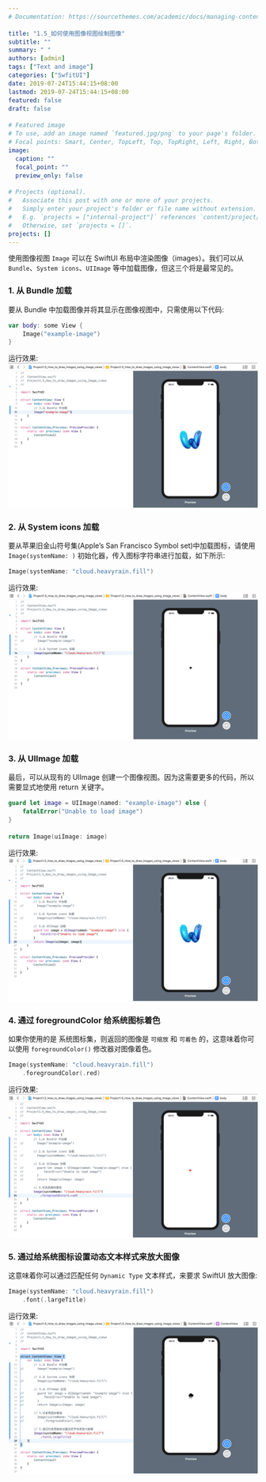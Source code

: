 ```yaml
---
# Documentation: https://sourcethemes.com/academic/docs/managing-content/

title: "1.5_如何使用图像视图绘制图像"
subtitle: ""
summary: " "
authors: [admin]
tags: ["Text and image"]
categories: ["SwfitUI"]
date: 2019-07-24T15:44:15+08:00
lastmod: 2019-07-24T15:44:15+08:00
featured: false
draft: false

# Featured image
# To use, add an image named `featured.jpg/png` to your page's folder.
# Focal points: Smart, Center, TopLeft, Top, TopRight, Left, Right, BottomLeft, Bottom, BottomRight.
image:
  caption: ""
  focal_point: ""
  preview_only: false

# Projects (optional).
#   Associate this post with one or more of your projects.
#   Simply enter your project's folder or file name without extension.
#   E.g. `projects = ["internal-project"]` references `content/project/deep-learning/index.md`.
#   Otherwise, set `projects = []`.
projects: []
---
```


使用图像视图 `Image` 可以在 SwiftUI 布局中渲染图像（images）。我们可以从 `Bundle`、`System icons`、`UIImage` 等中加载图像，但这三个将是最常见的。

### 1. 从 Bundle 加载
要从 Bundle 中加载图像并将其显示在图像视图中，只需使用以下代码:
```swift
var body: some View {
    Image("example-image")
}
```
运行效果:
![1.5_load_image_from_bundle.png](img/1.5_load_image_from_bundle.png "load image from buldle")

### 2. 从 System icons 加载
要从苹果旧金山符号集(Apple’s San Francisco Symbol set)中加载图标，请使用 `Image(systemName: )` 初始化器，传入图标字符串进行加载，如下所示:
```swift
Image(systemName: "cloud.heavyrain.fill")
```
运行效果:
![1.5_load_image_from_systemicon](img/1.5_load_image_from_systemicon.png "load image from system icons")

### 3. 从 UIImage 加载
最后，可以从现有的 UIImage 创建一个图像视图。因为这需要更多的代码，所以需要显式地使用 return 关键字。
```swift
guard let image = UIImage(named: "example-image") else {
    fatalError("Unable to load image")
}

return Image(uiImage: image)
```
运行效果:
![1.5_load_image_from_uiimage](img/1.5_load_image_from_uiimage.png "load image from uiimage")

### 4. 通过 foregroundColor 给系统图标着色
如果你使用的是 系统图标集，则返回的图像是 `可缩放` 和 `可着色` 的，这意味着你可以使用 `foregroundColor()` 修改器对图像着色。
```swift
Image(systemName: "cloud.heavyrain.fill")
    .foregroundColor(.red)
```
运行效果:
![1.5_foreground_color_image](img/1.5_foreground_color_image.png "set foreground color for system icon")
### 5. 通过给系统图标设置动态文本样式来放大图像
这意味着你可以通过匹配任何 `Dynamic Type` 文本样式，来要求 SwiftUI 放大图像:
```swift
Image(systemName: "cloud.heavyrain.fill")
    .font(.largeTitle)
```
运行效果:
![1.5_font_largetitle_image](img/1.5_font_largetitle_image.png "set font as largeTitle for system icons")